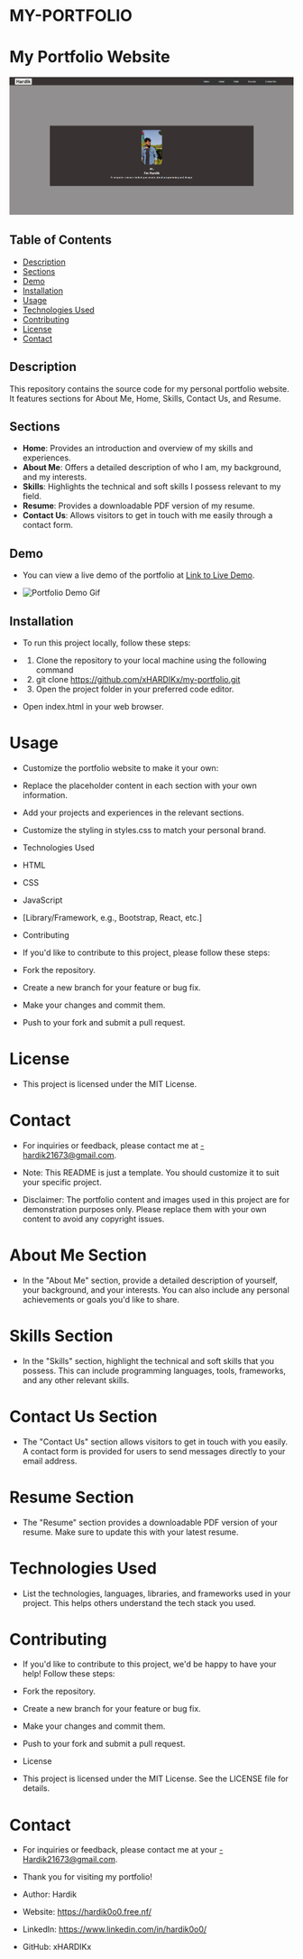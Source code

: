 # MY-PORTFOLIO

# My Portfolio Website

![Portfolio Preview](docs/portfolio_preview.png)

## Table of Contents

- [Description](#description)
- [Sections](#sections)
- [Demo](#demo)
- [Installation](#installation)
- [Usage](#usage)
- [Technologies Used](#technologies-used)
- [Contributing](#contributing)
- [License](#license)
- [Contact](#contact)

## Description

This repository contains the source code for my personal portfolio website. It features sections for About Me, Home, Skills, Contact Us, and Resume.

## Sections

- **Home**: Provides an introduction and overview of my skills and experiences.
- **About Me**: Offers a detailed description of who I am, my background, and my interests.
- **Skills**: Highlights the technical and soft skills I possess relevant to my field.
- **Resume**: Provides a downloadable PDF version of my resume.
- **Contact Us**: Allows visitors to get in touch with me easily through a contact form.

## Demo

- You can view a live demo of the portfolio at [Link to Live Demo](https://hardik0o0.free.nf/).

- ![Portfolio Demo Gif](portfolio_demo.gif)

## Installation

- To run this project locally, follow these steps:

- 1. Clone the repository to your local machine using the following command
- 2. git clone https://github.com/xHARDIKx/my-portfolio.git
- 3. Open the project folder in your preferred code editor.

- Open index.html in your web browser.

# Usage

- Customize the portfolio website to make it your own:

- Replace the placeholder content in each section with your own information.
- Add your projects and experiences in the relevant sections.
- Customize the styling in styles.css to match your personal brand.
- Technologies Used
- HTML
- CSS
- JavaScript
- [Library/Framework, e.g., Bootstrap, React, etc.]
- Contributing
- If you'd like to contribute to this project, please follow these steps:

- Fork the repository.
- Create a new branch for your feature or bug fix.
- Make your changes and commit them.
- Push to your fork and submit a pull request.

# License
- This project is licensed under the MIT License.

# Contact

- For inquiries or feedback, please contact me at -hardik21673@gmail.com.

- Note: This README is just a template. You should customize it to suit your specific project.

- Disclaimer: The portfolio content and images used in this project are for demonstration purposes only. Please replace them with your own content to avoid any copyright issues.

# About Me Section
- In the "About Me" section, provide a detailed description of yourself, your background, and your interests. You can also include any personal achievements or goals you'd like to share.

# Skills Section
- In the "Skills" section, highlight the technical and soft skills that you possess. This can include programming languages, tools, frameworks, and any other relevant skills.

# Contact Us Section
- The "Contact Us" section allows visitors to get in touch with you easily. A contact form is provided for users to send messages directly to your email address.

# Resume Section
- The "Resume" section provides a downloadable PDF version of your resume. Make sure to update this with your latest resume.

# Technologies Used
- List the technologies, languages, libraries, and frameworks used in your project. This helps others understand the tech stack you used.

# Contributing
- If you'd like to contribute to this project, we'd be happy to have your help! Follow these steps:

- Fork the repository.
- Create a new branch for your feature or bug fix.
- Make your changes and commit them.
- Push to your fork and submit a pull request.
- License
- This project is licensed under the MIT License. See the LICENSE file for details.

# Contact
- For inquiries or feedback, please contact me at your -Hardik21673@gmail.com.

- Thank you for visiting my portfolio!

- Author: Hardik

- Website: https://hardik0o0.free.nf/

- LinkedIn: https://www.linkedin.com/in/hardik0o0/

- GitHub: xHARDIKx

